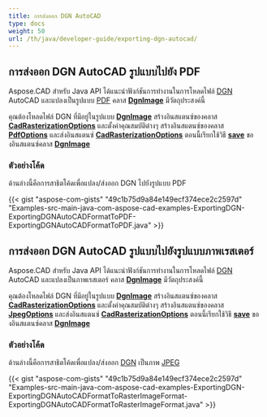 ```yaml
---
title: การส่งออก DGN AutoCAD
type: docs
weight: 50
url: /th/java/developer-guide/exporting-dgn-autocad/
---
```


## **การส่งออก DGN AutoCAD รูปแบบไปยัง PDF**

Aspose.CAD สำหรับ Java API ได้แนะนำฟังก์ชันการทำงานในการโหลดไฟล์ [DGN](https://docs.fileformat.com/cad/dgn/) AutoCAD และแปลงเป็นรูปแบบ [PDF](https://docs.fileformat.com/pdf/) คลาส [**DgnImage**](https://reference.aspose.com/cad/java/com.aspose.cad.fileformats.dgn/DgnImage) มีวัตถุประสงค์นี้

คุณต้องโหลดไฟล์ DGN ที่มีอยู่ในรูปแบบ [**DgnImage**](https://reference.aspose.com/cad/java/com.aspose.cad.fileformats.dgn/DgnImage) สร้างอินสแตนซ์ของคลาส [**CadRasterizationOptions**](https://reference.aspose.com/cad/java/com.aspose.cad.imageoptions/CadRasterizationOptions) และตั้งค่าคุณสมบัติต่างๆ สร้างอินสแตนซ์ของคลาส [**PdfOptions**](https://reference.aspose.com/cad/java/com.aspose.cad.imageoptions/pdfoptions) และส่งอินสแตนซ์ [**CadRasterizationOptions**](https://reference.aspose.com/cad/java/com.aspose.cad.imageoptions/CadRasterizationOptions) ตอนนี้เรียกใช้วิธี [**save**](https://reference.aspose.com/cad/java/com.aspose.cad/Image#save--) ของอินสแตนซ์คลาส [**DgnImage**](https://reference.aspose.com/cad/java/com.aspose.cad.fileformats.dgn/DgnImage)

### ตัวอย่างโค้ด

ด้านล่างนี้คือการสาธิตโค้ดเพื่อแปลง/ส่งออก DGN ไปยังรูปแบบ PDF

{{< gist "aspose-com-gists" "49c1b75d9a84e149ecf374ece2c2597d" "Examples-src-main-java-com-aspose-cad-examples-ExportingDGN-ExportingDGNAutoCADFormatToPDF-ExportingDGNAutoCADFormatToPDF.java" >}}

## **การส่งออก DGN AutoCAD รูปแบบไปยังรูปแบบภาพเรสเตอร์**

Aspose.CAD สำหรับ Java API ได้แนะนำฟังก์ชันการทำงานในการโหลดไฟล์ [DGN](https://docs.fileformat.com/cad/dgn/) AutoCAD และแปลงเป็นภาพเรสเตอร์ คลาส [**DgnImage**](https://reference.aspose.com/cad/java/com.aspose.cad.fileformats.dgn/DgnImage) มีวัตถุประสงค์นี้

คุณต้องโหลดไฟล์ DGN ที่มีอยู่ในรูปแบบ [**DgnImage**](https://reference.aspose.com/cad/java/com.aspose.cad.fileformats.dgn/DgnImage) สร้างอินสแตนซ์ของคลาส [**CadRasterizationOptions**](https://reference.aspose.com/cad/java/com.aspose.cad.imageoptions/CadRasterizationOptions) และตั้งค่าคุณสมบัติต่างๆ สร้างอินสแตนซ์ของคลาส [**JpegOptions**](https://reference.aspose.com/cad/java/com.aspose.cad.imageoptions/JpegOptions) และส่งอินสแตนซ์ [**CadRasterizationOptions**](https://reference.aspose.com/cad/java/com.aspose.cad.imageoptions/CadRasterizationOptions) ตอนนี้เรียกใช้วิธี [**save**](https://reference.aspose.com/cad/java/com.aspose.cad/Image#save--) ของอินสแตนซ์คลาส [**DgnImage**](https://reference.aspose.com/cad/java/com.aspose.cad.fileformats.dgn/DgnImage)

### ตัวอย่างโค้ด

ด้านล่างนี้คือการสาธิตโค้ดเพื่อแปลง/ส่งออก [DGN](https://docs.fileformat.com/cad/dgn/) เป็นภาพ [JPEG](https://docs.fileformat.com/image/jpeg/) 

{{< gist "aspose-com-gists" "49c1b75d9a84e149ecf374ece2c2597d" "Examples-src-main-java-com-aspose-cad-examples-ExportingDGN-ExportingDGNAutoCADFormatToRasterImageFormat-ExportingDGNAutoCADFormatToRasterImageFormat.java" >}}
